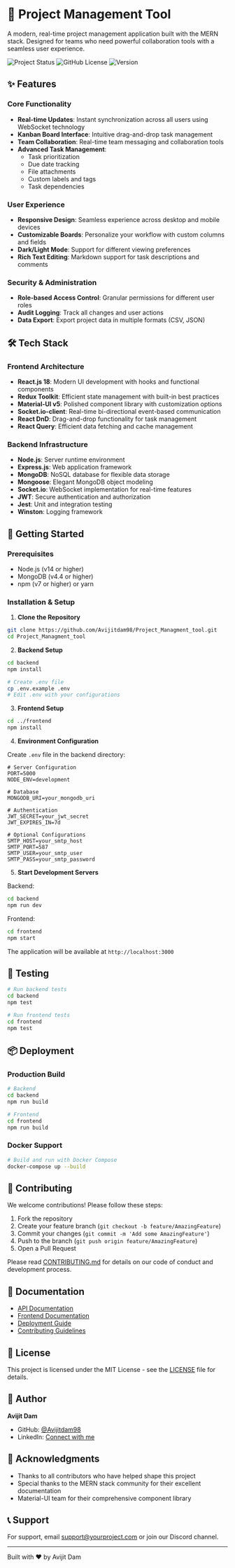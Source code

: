 # 🚀 Project Management Tool

A modern, real-time project management application built with the MERN stack. Designed for teams who need powerful collaboration tools with a seamless user experience.

![Project Status](https://img.shields.io/badge/status-active-success.svg)
![GitHub License](https://img.shields.io/badge/license-MIT-blue.svg)
![Version](https://img.shields.io/badge/version-1.0.0-blue.svg)

## ✨ Features

### Core Functionality
- **Real-time Updates**: Instant synchronization across all users using WebSocket technology
- **Kanban Board Interface**: Intuitive drag-and-drop task management
- **Team Collaboration**: Real-time team messaging and collaboration tools
- **Advanced Task Management**: 
  - Task prioritization
  - Due date tracking
  - File attachments
  - Custom labels and tags
  - Task dependencies

### User Experience
- **Responsive Design**: Seamless experience across desktop and mobile devices
- **Customizable Boards**: Personalize your workflow with custom columns and fields
- **Dark/Light Mode**: Support for different viewing preferences
- **Rich Text Editing**: Markdown support for task descriptions and comments

### Security & Administration
- **Role-based Access Control**: Granular permissions for different user roles
- **Audit Logging**: Track all changes and user actions
- **Data Export**: Export project data in multiple formats (CSV, JSON)

## 🛠️ Tech Stack

### Frontend Architecture
- **React.js 18**: Modern UI development with hooks and functional components
- **Redux Toolkit**: Efficient state management with built-in best practices
- **Material-UI v5**: Polished component library with customization options
- **Socket.io-client**: Real-time bi-directional event-based communication
- **React DnD**: Drag-and-drop functionality for task management
- **React Query**: Efficient data fetching and cache management

### Backend Infrastructure
- **Node.js**: Server runtime environment
- **Express.js**: Web application framework
- **MongoDB**: NoSQL database for flexible data storage
- **Mongoose**: Elegant MongoDB object modeling
- **Socket.io**: WebSocket implementation for real-time features
- **JWT**: Secure authentication and authorization
- **Jest**: Unit and integration testing
- **Winston**: Logging framework

## 🚀 Getting Started

### Prerequisites
- Node.js (v14 or higher)
- MongoDB (v4.4 or higher)
- npm (v7 or higher) or yarn

### Installation & Setup

1. **Clone the Repository**
```bash
git clone https://github.com/Avijitdam98/Project_Managment_tool.git
cd Project_Managment_tool
```

2. **Backend Setup**
```bash
cd backend
npm install

# Create .env file
cp .env.example .env
# Edit .env with your configurations
```

3. **Frontend Setup**
```bash
cd ../frontend
npm install
```

4. **Environment Configuration**

Create `.env` file in the backend directory:
```env
# Server Configuration
PORT=5000
NODE_ENV=development

# Database
MONGODB_URI=your_mongodb_uri

# Authentication
JWT_SECRET=your_jwt_secret
JWT_EXPIRES_IN=7d

# Optional Configurations
SMTP_HOST=your_smtp_host
SMTP_PORT=587
SMTP_USER=your_smtp_user
SMTP_PASS=your_smtp_password
```

5. **Start Development Servers**

Backend:
```bash
cd backend
npm run dev
```

Frontend:
```bash
cd frontend
npm start
```

The application will be available at `http://localhost:3000`

## 🧪 Testing

```bash
# Run backend tests
cd backend
npm test

# Run frontend tests
cd frontend
npm test
```

## 📦 Deployment

### Production Build
```bash
# Backend
cd backend
npm run build

# Frontend
cd frontend
npm run build
```

### Docker Support
```bash
# Build and run with Docker Compose
docker-compose up --build
```

## 🤝 Contributing

We welcome contributions! Please follow these steps:

1. Fork the repository
2. Create your feature branch (`git checkout -b feature/AmazingFeature`)
3. Commit your changes (`git commit -m 'Add some AmazingFeature'`)
4. Push to the branch (`git push origin feature/AmazingFeature`)
5. Open a Pull Request

Please read [CONTRIBUTING.md](CONTRIBUTING.md) for details on our code of conduct and development process.

## 📝 Documentation

- [API Documentation](docs/api.md)
- [Frontend Documentation](docs/frontend.md)
- [Deployment Guide](docs/deployment.md)
- [Contributing Guidelines](CONTRIBUTING.md)

## 📜 License

This project is licensed under the MIT License - see the [LICENSE](LICENSE) file for details.

## 👤 Author

**Avijit Dam**
- GitHub: [@Avijitdam98](https://github.com/Avijitdam98)
- LinkedIn: [Connect with me](https://linkedin.com/in/yourusername)

## 🙏 Acknowledgments

- Thanks to all contributors who have helped shape this project
- Special thanks to the MERN stack community for their excellent documentation
- Material-UI team for their comprehensive component library

## 📞 Support

For support, email support@yourproject.com or join our Discord channel.

---
Built with ❤️ by Avijit Dam
